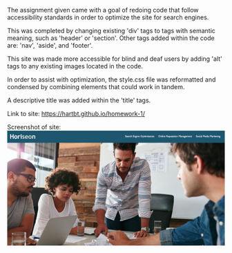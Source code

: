 The assignment given came with a goal of redoing code that follow accessibility standards in order to optimize the site for search engines.

This was completed by changing existing 'div' tags to tags with semantic meaning, such as 'header' or 'section'. Other tags added within the code are: 'nav', 'aside', and 'footer'.

This site was made more accessible for blind and deaf users by adding 'alt' tags to any existing images located in the code. 

In order to assist with optimization, the style.css file was reformatted and condensed by combining elements that could work in tandem. 

A descriptive title was added within the 'title' tags.

Link to site: https://hartbt.github.io/homework-1/

Screenshot of site: <img src="./assets/images/screenshot.png">

